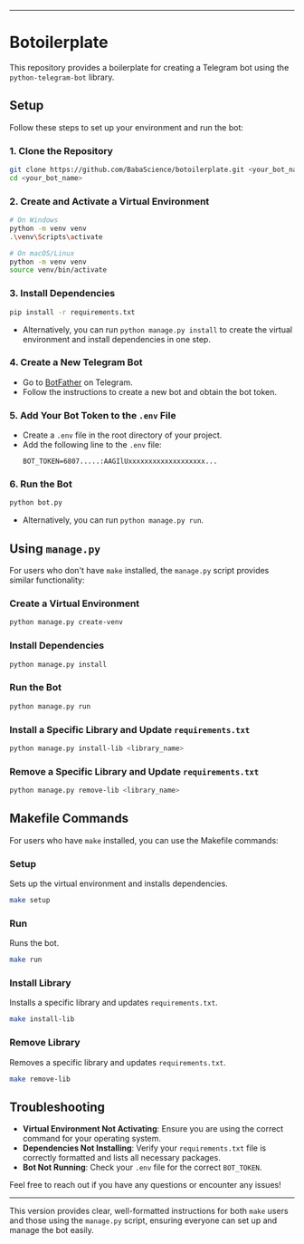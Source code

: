
---

# Botoilerplate

This repository provides a boilerplate for creating a Telegram bot using the `python-telegram-bot` library.

## Setup

Follow these steps to set up your environment and run the bot:

### 1. Clone the Repository
```bash
git clone https://github.com/BabaScience/botoilerplate.git <your_bot_name>
cd <your_bot_name>
```

### 2. Create and Activate a Virtual Environment
```bash
# On Windows
python -m venv venv
.\venv\Scripts\activate

# On macOS/Linux
python -m venv venv
source venv/bin/activate
```

### 3. Install Dependencies
```bash
pip install -r requirements.txt
```
- Alternatively, you can run `python manage.py install` to create the virtual environment and install dependencies in one step.

### 4. Create a New Telegram Bot
- Go to [BotFather](https://t.me/BotFather) on Telegram.
- Follow the instructions to create a new bot and obtain the bot token.

### 5. Add Your Bot Token to the `.env` File
- Create a `.env` file in the root directory of your project.
- Add the following line to the `.env` file:
  ```dotenv
  BOT_TOKEN=6807.....:AAGIlUxxxxxxxxxxxxxxxxxxx...
  ```

### 6. Run the Bot
```bash
python bot.py
```
- Alternatively, you can run `python manage.py run`.

## Using `manage.py`

For users who don't have `make` installed, the `manage.py` script provides similar functionality:

### Create a Virtual Environment
```bash
python manage.py create-venv
```

### Install Dependencies
```bash
python manage.py install
```

### Run the Bot
```bash
python manage.py run
```

### Install a Specific Library and Update `requirements.txt`
```bash
python manage.py install-lib <library_name>
```

### Remove a Specific Library and Update `requirements.txt`
```bash
python manage.py remove-lib <library_name>
```

## Makefile Commands

For users who have `make` installed, you can use the Makefile commands:

### Setup
Sets up the virtual environment and installs dependencies.
```bash
make setup
```

### Run
Runs the bot.
```bash
make run
```

### Install Library
Installs a specific library and updates `requirements.txt`.
```bash
make install-lib
```

### Remove Library
Removes a specific library and updates `requirements.txt`.
```bash
make remove-lib
```

## Troubleshooting

- **Virtual Environment Not Activating**: Ensure you are using the correct command for your operating system.
- **Dependencies Not Installing**: Verify your `requirements.txt` file is correctly formatted and lists all necessary packages.
- **Bot Not Running**: Check your `.env` file for the correct `BOT_TOKEN`.

Feel free to reach out if you have any questions or encounter any issues!

---

This version provides clear, well-formatted instructions for both `make` users and those using the `manage.py` script, ensuring everyone can set up and manage the bot easily.